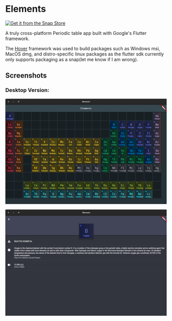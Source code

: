 # Elements

[![Get it from the Snap Store](https://snapcraft.io/static/images/badges/en/snap-store-white.svg)](https://snapcraft.io/elements)

A truly cross-platform Periodic table app built with Google's Flutter framework.

The <a href = "https://github.com/go-flutter-desktop/hover">Hover</a> framework was used to build packages such as Windows msi, MacOS dmg, and distro-specific linux packages as the flutter sdk currently only supports packaging as a snap(let me know if I am wrong).


## Screenshots

### Desktop Version:

<img src = "Screenshot from 2020-10-12 01-55-27.png"> </img>

<img src = "Screenshot from 2020-10-12 02-04-52.png"> </img>

